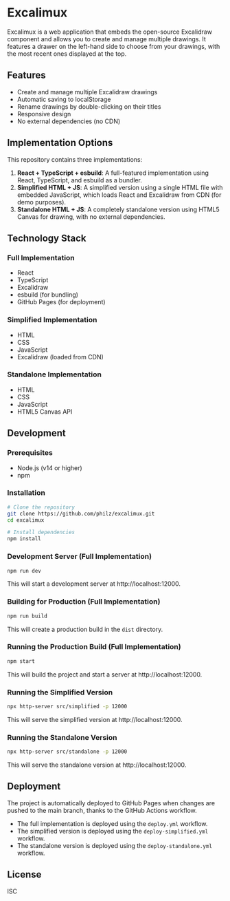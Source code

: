 # Excalimux

Excalimux is a web application that embeds the open-source Excalidraw component and allows you to create and manage multiple drawings. It features a drawer on the left-hand side to choose from your drawings, with the most recent ones displayed at the top.

## Features

- Create and manage multiple Excalidraw drawings
- Automatic saving to localStorage
- Rename drawings by double-clicking on their titles
- Responsive design
- No external dependencies (no CDN)

## Implementation Options

This repository contains three implementations:

1. **React + TypeScript + esbuild**: A full-featured implementation using React, TypeScript, and esbuild as a bundler.
2. **Simplified HTML + JS**: A simplified version using a single HTML file with embedded JavaScript, which loads React and Excalidraw from CDN (for demo purposes).
3. **Standalone HTML + JS**: A completely standalone version using HTML5 Canvas for drawing, with no external dependencies.

## Technology Stack

### Full Implementation
- React
- TypeScript
- Excalidraw
- esbuild (for bundling)
- GitHub Pages (for deployment)

### Simplified Implementation
- HTML
- CSS
- JavaScript
- Excalidraw (loaded from CDN)

### Standalone Implementation
- HTML
- CSS
- JavaScript
- HTML5 Canvas API

## Development

### Prerequisites

- Node.js (v14 or higher)
- npm

### Installation

```bash
# Clone the repository
git clone https://github.com/philz/excalimux.git
cd excalimux

# Install dependencies
npm install
```

### Development Server (Full Implementation)

```bash
npm run dev
```

This will start a development server at http://localhost:12000.

### Building for Production (Full Implementation)

```bash
npm run build
```

This will create a production build in the `dist` directory.

### Running the Production Build (Full Implementation)

```bash
npm start
```

This will build the project and start a server at http://localhost:12000.

### Running the Simplified Version

```bash
npx http-server src/simplified -p 12000
```

This will serve the simplified version at http://localhost:12000.

### Running the Standalone Version

```bash
npx http-server src/standalone -p 12000
```

This will serve the standalone version at http://localhost:12000.

## Deployment

The project is automatically deployed to GitHub Pages when changes are pushed to the main branch, thanks to the GitHub Actions workflow.

- The full implementation is deployed using the `deploy.yml` workflow.
- The simplified version is deployed using the `deploy-simplified.yml` workflow.
- The standalone version is deployed using the `deploy-standalone.yml` workflow.

## License

ISC